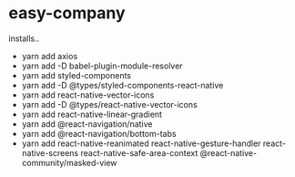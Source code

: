 # easy-company

installs..

- yarn add axios
- yarn add -D babel-plugin-module-resolver
- yarn add styled-components
- yarn add -D @types/styled-components-react-native
- yarn add react-native-vector-icons
- yarn add -D @types/react-native-vector-icons
- yarn add react-native-linear-gradient
- yarn add @react-navigation/native
- yarn add @react-navigation/bottom-tabs
- yarn add react-native-reanimated react-native-gesture-handler react-native-screens react-native-safe-area-context @react-native-community/masked-view
